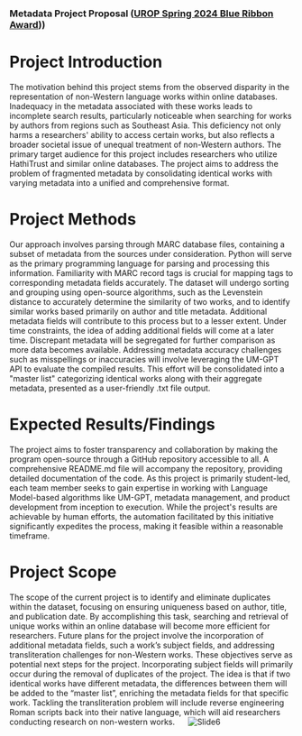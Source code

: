### Metadata Project Proposal ([UROP Spring 2024 Blue Ribbon Award](https://lsa.umich.edu/urop/symposium/spring-symposium/blue-ribbon-winners-.html)))

# Project Introduction
The motivation behind this project stems from the observed disparity in the representation of non-Western language works within online databases.  Inadequacy in the metadata associated with these works leads to incomplete search results, particularly noticeable when searching for works by authors from regions such as Southeast Asia. This deficiency not only harms a researchers' ability to access certain works, but also reflects a broader societal issue of unequal treatment of non-Western authors. The primary target audience for this project includes researchers who utilize HathiTrust and similar online databases. The project aims to address the problem of fragmented metadata by consolidating identical works with varying metadata into a unified and comprehensive format.

# Project Methods
Our approach involves parsing through MARC database files, containing a subset of metadata from the sources under consideration. Python will serve as the primary programming language for parsing and processing this information. Familiarity with MARC record tags is crucial for mapping tags to corresponding metadata fields accurately. The dataset will undergo sorting and grouping using open-source algorithms, such as the Levenstein distance to accurately determine the similarity of two works, and to identify similar works based primarily on author and title metadata. Additional metadata fields will contribute to this process but to a lesser extent. Under time constraints, the idea of adding additional fields will come at a later time. Discrepant metadata will be segregated for further comparison as more data becomes available. Addressing metadata accuracy challenges such as misspellings or inaccuracies will involve leveraging the UM-GPT API to evaluate the compiled results.  This effort will be consolidated into a "master list" categorizing identical works along with their aggregate metadata, presented as a user-friendly .txt file output.

# Expected Results/Findings
The project aims to foster transparency and collaboration by making the program open-source through a GitHub repository accessible to all. A comprehensive README.md file will accompany the repository, providing detailed documentation of the code. As this project is primarily student-led, each team member seeks to gain expertise in working with Language Model-based algorithms like UM-GPT, metadata management, and product development from inception to execution. While the project's results are achievable by human efforts, the automation facilitated by this initiative significantly expedites the process, making it feasible within a reasonable timeframe.

# Project Scope
The scope of the current project is to identify and eliminate duplicates within the dataset, focusing on ensuring uniqueness based on author, title, and publication date. By accomplishing this task, searching and retrieval of unique works within an online database will become more efficient for researchers. Future plans for the project involve the incorporation of additional metadata fields, such a work’s subject fields, and addressing transliteration challenges for non-Western works. These objectives serve as potential next steps for the project. Incorporating subject fields will primarily occur during the removal of duplicates of the project. The idea is that if two identical works have different metadata, the differences between them will be added to the “master list”, enriching the metadata fields for that specific work. Tackling the transliteration problem will include reverse engineering Roman scripts back into their native language, which will aid researchers conducting research on non-western works.
&nbsp;&nbsp;&nbsp;&nbsp;
![Slide6](https://github.com/user-attachments/assets/b81124a1-2f17-4303-8196-fd978a43527b)


